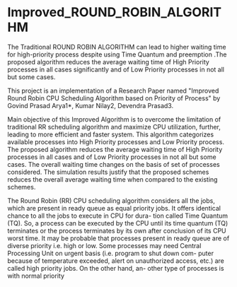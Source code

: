 # Improved_ROUND_ROBIN_ALGORITHM
The Traditional ROUND ROBIN ALGORITHM can lead to higher waiting time for high-priority process despite using Time Quantum and preemption .The proposed algorithm reduces the average waiting time of High Priority processes in all cases significantly and of Low Priority processes in not all but some cases.

This project is an implementation of a Research Paper named "Improved Round Robin CPU Scheduling Algorithm based on Priority of Process" by Govind Prasad Arya1*, Kumar Nilay2, Devendra Prasad3.

Main objective of this Improved Algorithm is to overcome the limitation of traditional RR scheduling algorithm and maximize CPU utilization, further, leading to more efficient and faster system. This algorithm categorizes available processes into High Priority processes and Low Priority process. The proposed algorithm reduces the average waiting time of High Priority processes in all cases and of Low Priority processes in not all but some cases. The overall waiting time changes on the basis of set of processes considered. The simulation results justify that the proposed schemes reduces the overall average waiting time when compared to the existing schemes.

The Round Robin (RR) CPU scheduling algorithm considers all the jobs, which are present in ready queue as equal priority jobs. It offers identical chance to all the jobs to execute in CPU for dura- tion called Time Quantum (TQ). So, a process can be executed by the CPU until its time quantum (TQ) terminates or the process terminates by its own after conclusion of its CPU worst time. It may be probable that processes present in ready queue are of diverse priority i.e. high or low. Some processes may need Central Processing Unit on urgent basis (i.e. program to shut down com- puter because of temperature exceeded, alert on unauthorized access, etc.) are called high priority jobs. On the other hand, an- other type of processes is with normal priority
